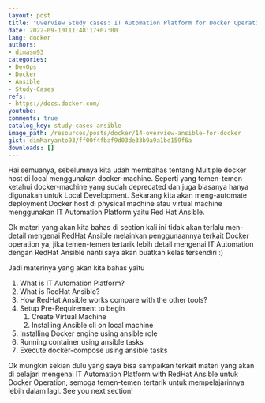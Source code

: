 ```yaml
---
layout: post
title: "Overview Study cases: IT Automation Platform for Docker Operations"
date: 2022-09-10T11:48:17+07:00
lang: docker
authors:
- dimasm93
categories:
- DevOps
- Docker
- Ansible
- Study-Cases
refs: 
- https://docs.docker.com/
youtube: 
comments: true
catalog_key: study-cases-ansible
image_path: /resources/posts/docker/14-overview-ansible-for-docker
gist: dimMaryanto93/ff00f4fbaf9d03de33b9a9a1bd159f6a
downloads: []
---
```


Hai semuanya, sebelumnya kita udah membahas tentang Multiple docker host di local menggunakan docker-machine. Seperti yang temen-temen ketahui docker-machine yang sudah deprecated dan juga biasanya hanya digunakan untuk Local Development. Sekarang kita akan meng-automate deployment Docker host di physical machine atau virtual machine menggunakan IT Automation Platform yaitu Red Hat Ansible.

Ok materi yang akan kita bahas di section kali ini tidak akan terlalu men-detail mengenai RedHat Ansible melainkan penggunaannya terkait Docker operation ya, jika temen-temen tertarik lebih detail mengenai IT Automation dengan RedHat Ansible nanti saya akan buatkan kelas tersendiri :)

Jadi materinya yang akan kita bahas yaitu

<!--more-->

1. What is IT Automation Platform?
2. What is RedHat Ansible?
3. How RedHat Ansible works compare with the other tools?
4. Setup Pre-Requirement to begin
    1. Create Virtual Machine
    2. Installing Ansible cli on local machine
5. Installing Docker engine using ansible role
6. Running container using ansible tasks
7. Execute docker-compose using ansible tasks

Ok mungkin sekian dulu yang saya bisa sampaikan terkait materi yang akan di pelajari mengenai IT Automation Platform with RedHat Ansible untuk Docker Operation, semoga temen-temen tertarik untuk mempelajarinnya lebih dalam lagi. See you next section!